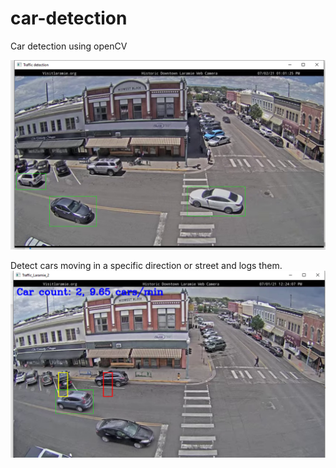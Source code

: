 # car-detection
Car detection using openCV 

![Screenshot 1](screenshot/Screenshot_1.png "This is an example image")

Detect cars moving in a specific direction or street and logs them.
![Screenshot 2](screenshot/Screenshot_2.png "This is an example image")
